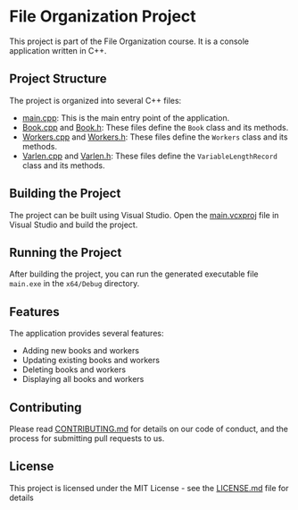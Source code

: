 # File Organization Project

This project is part of the File Organization course. It is a console application written in C++.

## Project Structure

The project is organized into several C++ files:

- [main.cpp](main/main.cpp): This is the main entry point of the application.
- [Book.cpp](main/Book.cpp) and [Book.h](main/Book.h): These files define the `Book` class and its methods.
- [Workers.cpp](main/Workers.cpp) and [Workers.h](main/Workers.h): These files define the `Workers` class and its methods.
- [Varlen.cpp](main/Varlen.cpp) and [Varlen.h](main/Varlen.h): These files define the `VariableLengthRecord` class and its methods.

## Building the Project

The project can be built using Visual Studio. Open the [main.vcxproj](main/main.vcxproj) file in Visual Studio and build the project.

## Running the Project

After building the project, you can run the generated executable file `main.exe` in the `x64/Debug` directory.

## Features

The application provides several features:

- Adding new books and workers
- Updating existing books and workers
- Deleting books and workers
- Displaying all books and workers

## Contributing

Please read [CONTRIBUTING.md](CONTRIBUTING.md) for details on our code of conduct, and the process for submitting pull requests to us.

## License

This project is licensed under the MIT License - see the [LICENSE.md](LICENSE.md) file for details